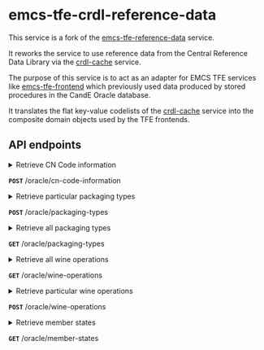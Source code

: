 # emcs-tfe-crdl-reference-data

This service is a fork of the [emcs-tfe-reference-data](https://github.com/hmrc/emcs-tfe-reference-data) service.

It reworks the service to use reference data from the Central Reference Data Library via the [crdl-cache](https://github.com/hmrc/crdl-cache/) service.

The purpose of this service is to act as an adapter for EMCS TFE services like [emcs-tfe-frontend](https://github.com/hmrc/emcs-tfe-frontend/) which previously used data produced by stored procedures in the CandE Oracle database.

It translates the flat key-value codelists of the [crdl-cache](https://github.com/hmrc/crdl-cache/) service into the composite domain objects used by the TFE frontends.

## API endpoints

<details>
<summary>Retrieve CN Code information

**`POST`** /oracle/cn-code-information</summary>

Retrieve CN Code information for a given list of Product Codes and CN Codes

**Request Body**: [CnInformationRequest Model](app/uk/gov/hmrc/emcstfereferencedata/models/request/CnInformationRequest.scala)

**Example request body**:

```json
{
  "items": [
    {
      "productCode": "B000",
      "cnCode": "22030001"
    },
    {
      "productCode": "S500",
      "cnCode": "10000000"
    }
  ]
}
```

### Responses

#### Success Response(s)

**Status**: 200 (OK)

**Body**: Key:value pair of String:[CnCodeInformation Model](app/uk/gov/hmrc/emcstfereferencedata/models/response/CnCodeInformation.scala)

**Example response body**:

```json
{
  "24029000": {
    "cnCodeDescription": "Cigars, cheroots, cigarillos and cigarettes not containing tobacco",
    "exciseProductCodeDescription": "Fine-cut tobacco for the rolling of cigarettes",
    "unitOfMeasureCode": 1
  }
}
```

#### Error Response(s)

**Status**: 500 (ISE)

**Body**: [ErrorResponse Model](app/uk/gov/hmrc/emcstfereferencedata/models/response/ErrorResponse.scala)

</details>

<details>
<summary>Retrieve particular packaging types

**`POST`** /oracle/packaging-types</summary>

Retrieve packaging type information for a list of packaging types

**Request Body**: JSON array of packaging types

**Example request body**:

```json
[
  "VP",
  "NE",
  "TO"
]
```

### Responses

#### Success Response(s)

**Status**: 200 (OK)

**Body**: Key:value pair of String:String

**Example response body**:

```json
{
  "NE": "Unpacked or unpackaged",
  "TO": "Tun",
  "VP": "Vacuum-packed"
}
```

#### Error Response(s)

**Status**: 500 (ISE)

**Body**: [ErrorResponse Model](app/uk/gov/hmrc/emcstfereferencedata/models/response/ErrorResponse.scala)

</details>

<details>
<summary>Retrieve all packaging types

**`GET`** /oracle/packaging-types</summary>

Retrieve all packaging type information. An optional `isCountable` boolean query parameter
can be provided to find `countable` packaging types.
The response is sorted by the description in ascending (A-Z) order.

### Responses

#### Success Response(s)

**Status**: 200 (OK)

**Body**: Key:value pair of String:String

**Example response body**:

```json
{
  "CR": "Crate",
  "FD": "Framed crate",
  "VA": "Vat"
}
```

#### Error Response(s)

**Status**: 500 (ISE)

**Body**: [ErrorResponse Model](app/uk/gov/hmrc/emcstfereferencedata/models/response/ErrorResponse.scala)

</details>

<details>
<summary>Retrieve all wine operations

**`GET`** /oracle/wine-operations</summary>

Retrieve all wine operations.

### Responses

#### Success Response(s)

**Status**: 200 (OK)

**Body**: Key:value pair of String:String

**Example response body**:

```json
{
  "0": "The product has undergone none of the following operations",
  "1": "The product has been enriched",
  "2": "The product has been acidified",
  "3": "The product has been de-acidified"
}
```

#### Error Response(s)

**Status**: 500 (ISE)

**Body**: [ErrorResponse Model](app/uk/gov/hmrc/emcstfereferencedata/models/response/ErrorResponse.scala)

</details>

<details>
<summary>Retrieve particular wine operations

**`POST`** /oracle/wine-operations</summary>

Retrieve wine operation information for a list of wine operations

**Request Body**: JSON array of wine operations

**Example request body**:

```json
[
  "4",
  "11",
  "9"
]
```

### Responses

#### Success Response(s)

**Status**: 200 (OK)

**Body**: Key:value pair of String:String

**Example response body**:

```json
{
  "4": "The product has been sweetened",
  "11": "The product has been partially dealcoholised",
  "9": "The product has been made using oak chips"
}
```

#### Error Response(s)

**Status**: 500 (ISE)

**Body**: [ErrorResponse Model](app/uk/gov/hmrc/emcstfereferencedata/models/response/ErrorResponse.scala)

</details>

<details>
<summary>Retrieve member states

**`GET`** /oracle/member-states</summary>

Retrieve member states list

### Responses

#### Success Response(s)

**Status**: 200 (OK)

**Body**: Array of [Country](app/uk/gov/hmrc/emcstfereferencedata/models/response/Country.scala) object

**Example response body**:

```json
[
  {
    "countryCode": "FR",
    "country": "France"
  },
  {
    "countryCode": "AT",
    "country": "Austria"
  }
]
```

#### Error Response(s)

**Status**: 500 (ISE)

**Body**: [ErrorResponse Model](app/uk/gov/hmrc/emcstfereferencedata/models/response/ErrorResponse.scala)

</details>
